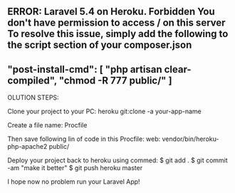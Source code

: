ERROR: Laravel 5.4 on Heroku. Forbidden You don't have permission to access / on this server
To resolve this issue, simply add the following to the script section of your composer.json
-----------------------------
 "post-install-cmd": [
     "php artisan clear-compiled",
     "chmod -R 777 public/"
 ]
----------------------------------
OLUTION STEPS:

Clone your project to your PC: heroku git:clone -a your-app-name

Create a file name: Procfile

Then save following lin of code in this Procfile:  web: vendor/bin/heroku-php-apache2 public/

Deploy your project back to heroku using commed: $ git add . $ git commit -am "make it better" $ git push heroku master 

I hope now no problem run your Laravel App!
